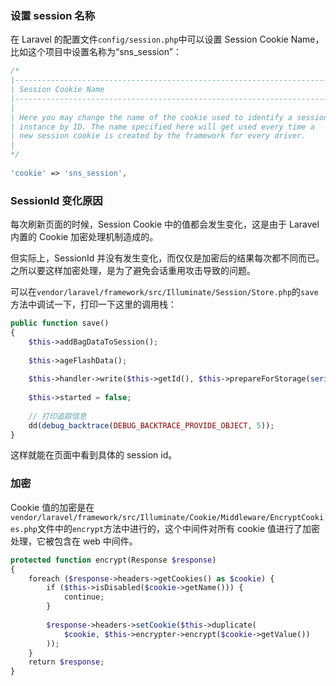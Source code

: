 ### 设置 session 名称

在 Laravel 的配置文件`config/session.php`中可以设置 Session Cookie Name，比如这个项目中设置名称为“sns_session”：

```php
/*
|--------------------------------------------------------------------------
| Session Cookie Name
|--------------------------------------------------------------------------
|
| Here you may change the name of the cookie used to identify a session
| instance by ID. The name specified here will get used every time a
| new session cookie is created by the framework for every driver.
|
*/
 
'cookie' => 'sns_session',
```

### SessionId 变化原因

每次刷新页面的时候，Session Cookie 中的值都会发生变化，这是由于 Laravel 内置的 Cookie 加密处理机制造成的。

但实际上，SessionId 并没有发生变化，而仅仅是加密后的结果每次都不同而已。之所以要这样加密处理，是为了避免会话重用攻击导致的问题。

可以在`vendor/laravel/framework/src/Illuminate/Session/Store.php`的`save`方法中调试一下，打印一下这里的调用栈：

```php
public function save()
{
    $this->addBagDataToSession();
 
    $this->ageFlashData();
 
    $this->handler->write($this->getId(), $this->prepareForStorage(serialize($this->attributes)));
 
    $this->started = false;
    
    // 打印追踪信息
    dd(debug_backtrace(DEBUG_BACKTRACE_PROVIDE_OBJECT, 5));
}
```

这样就能在页面中看到具体的 session id。

### 加密

Cookie 值的加密是在`vendor/laravel/framework/src/Illuminate/Cookie/Middleware/EncryptCookies.php`文件中的`encrypt`方法中进行的，这个中间件对所有 cookie 值进行了加密处理，它被包含在 web 中间件。

```php
protected function encrypt(Response $response)
{
    foreach ($response->headers->getCookies() as $cookie) {
        if ($this->isDisabled($cookie->getName())) {
            continue;
        }
 
        $response->headers->setCookie($this->duplicate(
            $cookie, $this->encrypter->encrypt($cookie->getValue())
        ));
    }
    return $response;
}
```


